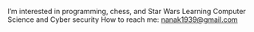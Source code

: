
I’m interested in programming, chess, and Star Wars
Learning Computer Science and Cyber security
How to reach me: nanak1939@gmail.com

<!---
JohnLeftTheChat/JohnLeftTheChat is a ✨ special ✨ repository because its `README.md` (this file) appears on your GitHub profile.
You can click the Preview link to take a look at your changes.
--->
